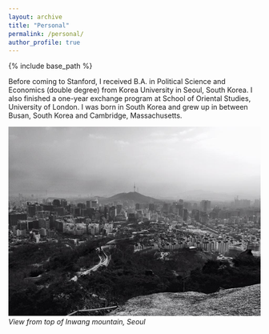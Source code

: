 ```yaml
---
layout: archive
title: "Personal"
permalink: /personal/
author_profile: true
---
```


{% include base_path %}

Before coming to Stanford, I received B.A. in Political Science and Economics (double degree) from Korea University in Seoul, South Korea. I also finished a one-year exchange program at School of Oriental Studies, University of London. I was born in South Korea and grew up in between Busan, South Korea and Cambridge, Massachusetts.

![](/images/seoul.jpg)
*View from top of Inwang mountain, Seoul*
